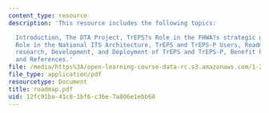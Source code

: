 ```yaml
---
content_type: resource
description: 'This resource includes the following topics:

  Introduction, The DTA Project, TrEPS?s Role in the FHWA?s strategic goals, TrEPS
  Role in the National ITS Architecture, TrEPS and TrEPS-P Users, Roadmap for the
  research, Development, and Deployment of TrEPS and TrEPS-P, Benefit Potential, Summary,
  and References.'
file: /media/https%3A/open-learning-course-data-rc.s3.amazonaws.com/1-212j-an-introduction-to-intelligent-transportation-systems-spring-2005/12fc91ba41c81bf6c36e7a806e1ebb68_roadmap.pdf
file_type: application/pdf
resourcetype: Document
title: roadmap.pdf
uid: 12fc91ba-41c8-1bf6-c36e-7a806e1ebb68
---
```


